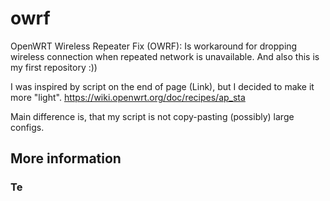 # owrf
OpenWRT Wireless Repeater Fix (OWRF): Is workaround for dropping wireless connection when repeated network is unavailable. And also this is my first repository :))

I was inspired by script on the end of page (Link), but I decided to make it more "light".
https://wiki.openwrt.org/doc/recipes/ap_sta

Main difference is, that my script is not copy-pasting (possibly) large configs.

## More information

### Te
